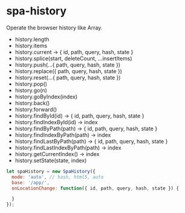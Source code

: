 # spa-history

Operate the browser history like Array.

- history.length
- history.items
- history.current -> { id, path, query, hash, state }
- history.splice(start, deleteCount, ...insertItems)
- history.push(...{ path, query, hash, state })
- history.replace({ path, query, hash, state })
- history.reset(...{ path, query, hash, state })
- history.pop()
- history.go(n)
- history.goByIndex(index)
- history.back()
- history.forward()
- history.findById(id) -> { id, path, query, hash, state }
- history.findIndexById(id) -> index
- history.findByPath(path) -> { id, path, query, hash, state }
- history.findIndexByPath(path) -> index
- history.findLastByPath(path) -> { id, path, query, hash, state }
- history.findLastIndexByPath(path) -> index
- history.getCurrentIndex() -> index
- history.setState(state, index)


```js
let spaHistory = new SpaHistory({
  mode: 'auto', // hash, html5, auto
  base: '/app/',
  onLocationChange: function({ id, path, query, hash, state }) {

  }
});
```
